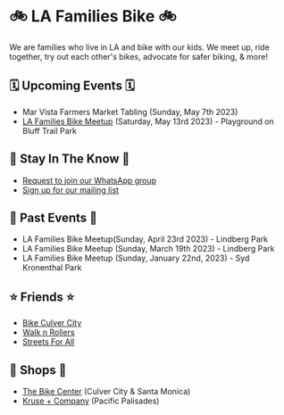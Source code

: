 # 🚲 LA Families Bike 🚲
We are families who live in LA and bike with our kids. We meet up, ride together, try out each other's bikes, advocate for safer biking, & more!

## 🗓️ Upcoming Events 🗓️
- Mar Vista Farmers Market Tabling (Sunday, May 7th 2023)
- [LA Families Bike Meetup](https://www.eventbrite.com/e/la-families-bike-meetup-513-tickets-630553280837) (Saturday, May 13rd 2023) - Playground on Bluff Trail Park


## 📣 Stay In The Know 📣
- [Request to join our WhatsApp group](https://forms.gle/QVBcPTtziCaEiN8N9)
- [Sign up for our mailing list](http://eepurl.com/iiW-iz)


## 🎉 Past Events 🎉
- LA Families Bike Meetup(Sunday, April 23rd 2023) - Lindberg Park
- LA Families Bike Meetup (Sunday, March 19th 2023) - Lindberg Park
- LA Families Bike Meetup (Sunday, January 22nd, 2023) - Syd Kronenthal Park

## ⭐️ Friends ⭐️
- [Bike Culver City](http://www.bikeculvercity.org/)
- [Walk n Rollers](https://walkmorebikemore.org/)
- [Streets For All](https://www.streetsforall.org/)

## 🔧 Shops 🔧
- [The Bike Center](https://thebikecenter.com/) (Culver City & Santa Monica)
- [Kruse + Company](https://krusebikes.com/) (Pacific Palisades)
